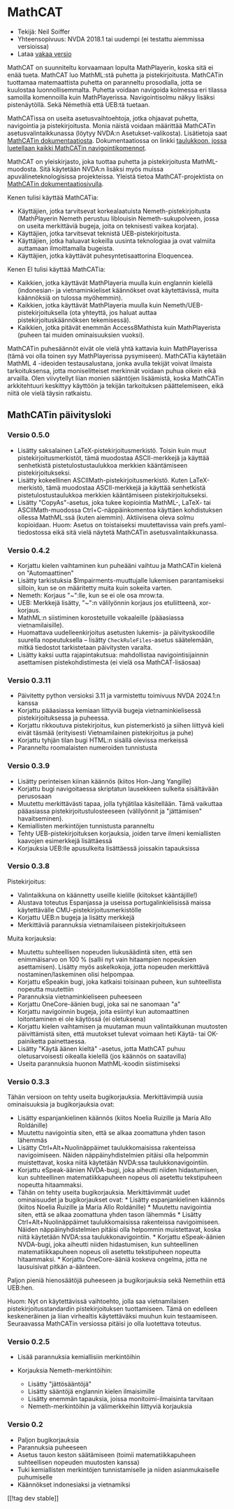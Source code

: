 # MathCAT #

* Tekijä: Neil Soiffer
* Yhteensopivuus: NVDA 2018.1 tai uudempi (ei testattu aiemmissa versioissa)
* Lataa [vakaa versio][1]

MathCAT on suunniteltu korvaamaan lopulta MathPlayerin, koska sitä ei enää
tueta. MathCAT luo MathML:stä puhetta ja pistekirjoitusta. MathCATin
tuottamaa matemaattista puhetta on paranneltu prosodialla, jotta se
kuulostaa luonnollisemmalta. Puhetta voidaan navigoida kolmessa eri tilassa
samoilla komennoilla kuin MathPlayerissa. Navigointisolmu näkyy lisäksi
pistenäytöllä. Sekä Némethiä että UEB:tä tuetaan.

MathCATissa on useita asetusvaihtoehtoja, jotka ohjaavat puhetta,
navigointia ja pistekirjoitusta. Monia näistä voidaan määrittää MathCATin
asetusvalintaikkunassa (löytyy NVDA:n Asetukset-valikosta). Lisätietoja saat
[MathCATin
dokumentaatiosta](https://nsoiffer.github.io/MathCAT/users.html).
Dokumentaatiossa on linkki [taulukkoon, jossa luetellaan kaikki MathCATin
navigointikomennot](https://nsoiffer.github.io/MathCAT/nav-commands.html).

MathCAT on yleiskirjasto, joka tuottaa puhetta ja pistekirjoitusta
MathML-muodosta. Sitä käytetään NVDA:n lisäksi myös muissa
apuvälineteknologisissa projekteissa. Yleistä tietoa MathCAT-projektista on
[MathCATin dokumentaatiosivulla](https://nsoiffer.github.io/MathCAT).


Kenen tulisi käyttää MathCATia:

* Käyttäjien, jotka tarvitsevat korkealaatuista Nemeth-pistekirjoitusta
  (MathPlayerin Nemeth perustuu liblouisin Nemeth-sukupolveen, jossa on
  useita merkittäviä bugeja, joita on teknisesti vaikea korjata).
* Käyttäjien, jotka tarvitsevat teknistä UEB-pistekirjoitusta.
* Käyttäjien, jotka haluavat kokeilla uusinta teknologiaa ja ovat valmiita
  auttamaan ilmoittamalla bugeista.
* Käyttäjien, jotka käyttävät puhesyntetisaattorina Eloquencea.

Kenen EI tulisi käyttää MathCATia:

* Kaikkien, jotka käyttävät MathPlayeria muulla kuin englannin kielellä
  (indonesian- ja vietnaminkieliset käännökset ovat käytettävissä, muita
  käännöksiä on tulossa myöhemmin).
* Kaikkien, jotka käyttävät MathPlayeria muulla kuin
  Nemeth/UEB-pistekirjoituksella (ota yhteyttä, jos haluat auttaa
  pistekirjoituskäännöksen tekemisessä).
* Kaikkien, jotka pitävät enemmän Access8Mathista kuin MathPlayerista
  (puheen tai muiden ominaisuuksien vuoksi).

MathCATin puhesäännöt eivät ole vielä yhtä kattavia kuin MathPlayerissa
(tämä voi olla toinen syy MathPlayerissa pysymiseen). MathCATia käytetään
MathML 4 -ideoiden testausalustana, jonka avulla tekijät voivat ilmaista
tarkoituksensa, jotta moniselitteiset merkinnät voidaan puhua oikein eikä
arvailla. Olen viivytellyt liian monien sääntöjen lisäämistä, koska
MathCATin arkkitehtuuri keskittyy käyttöön ja tekijän tarkoituksen
päättelemiseen, eikä niitä ole vielä täysin ratkaistu.

## MathCATin päivitysloki

### Versio 0.5.0
* Lisätty saksalainen LaTeX-pistekirjoitusmerkistö. Toisin kuin muut
  pistekirjoitusmerkistöt, tämä muodostaa ASCII-merkkejä ja käyttää
  senhetkistä pistetulostustaulukkoa merkkien kääntämiseen
  pistekirjoitukseksi.
* Lisätty kokeellinen ASCIIMath-pistekirjoitusmerkistö. Kuten
  LaTeX-merkistö, tämä muodostaa ASCII-merkkejä ja  käyttää senhetkistä
  pistetulostustaulukkoa merkkien kääntämiseen pistekirjoitukseksi.
* Lisätty "CopyAs"-asetus, joka tukee kopiointia MathML-, LaTeX- tai
  ASCIIMath-muodossa Ctrl+C-näppäinkomentoa käyttäen kohdistuksen ollessa
  MathML:ssä (kuten aiemmin). Aktiivisena oleva solmu kopioidaan. Huom:
  Asetus on toistaiseksi muutettavissa vain prefs.yaml-tiedostossa eikä sitä
  vielä näytetä MathCATin asetusvalintaikkunassa.

### Versio 0.4.2
* Korjattu kielen vaihtaminen kun puheääni vaihtuu ja MathCATin kielenä on
  "Automaattinen"
* Lisätty tarkistuksia $Impairments-muuttujalle lukemisen parantamiseksi
  silloin, kun se on määritetty muita kuin sokeita varten.
* Nemeth: Korjaus "~":lle, kun se ei ole osa mrow:ta.
* UEB: Merkkejä lisätty, "~":n välilyönnin korjaus jos etuliitteenä,
  xor-korjaus.
* MathML:n siistiminen korostetuille vokaaleille (pääasiassa
  vietnamilaisille).
* Huomattava uudelleenkirjoitus asetusten lukemis- ja päivityskoodille
  suurella nopeutuksella – lisätty ``CheckRuleFiles``-asetus säätelemään,
  mitkä tiedostot tarkistetaan päivitysten varalta.
* Lisätty kaksi uutta rajapintakutsua: mahdollistaa navigointisijainnin
  asettamisen pistekohdistimesta (ei vielä osa MathCAT-lisäosaa)

### Versio 0.3.11
* Päivitetty python versioksi 3.11 ja varmistettu toimivuus NVDA 2024.1:n
  kanssa
* Korjattu pääasiassa kemiaan liittyviä bugeja vietnaminkielisessä
  pistekirjoituksessa ja puheessa.
* Korjattu rikkoutuva pistekirjoitus, kun pistemerkistö ja siihen liittyvä
  kieli eivät täsmää (erityisesti Vietnamilainen pistekirjoitus ja puhe)
* Korjattu tyhjän tilan bugi HTML:n sisällä olevissa merkeissä
* Paranneltu roomalaisten numeroiden tunnistusta

### Versio 0.3.9
* Lisätty perinteisen kiinan käännös (kiitos Hon-Jang Yangille)
* Korjattu bugi navigoitaessa skriptatun lausekkeen sulkeita sisältävään
  perusosaan
* Muutettu merkittävästi tapaa, jolla tyhjätilaa käsitellään. Tämä vaikuttaa
  pääasiassa pistekirjoitustulosteeseen (välilyönnit ja "jättämisen"
  havaitseminen).
* Kemiallisten merkintöjen tunnistusta paranneltu
* Tehty UEB-pistekirjoituksen korjauksia, joiden tarve ilmeni kemiallisten
  kaavojen esimerkkejä lisättäessä
* Korjauksia UEB:lle apusulkeita lisättäessä joissakin tapauksissa

### Versio 0.3.8
Pistekirjoitus:

* Valintaikkuna on käännetty useille kielille (kiitokset kääntäjille!)
* Alustava toteutus Espanjassa ja useissa portugalinkielisissä maissa
  käytettävälle CMU-pistekirjoitusmerkistölle
* Korjattu UEB:n bugeja ja lisätty merkkejä
* Merkittäviä parannuksia vietnamilaiseen pistekirjoitukseen

Muita korjauksia:

* Muutettu suhteellisen nopeuden liukusäädintä siten, että sen enimmäisarvo
  on 100 % (sallii nyt vain hitaampien nopeuksien asettamisen). Lisätty myös
  askelkokoja, jotta nopeuden merkittävä nostaminen/laskeminen olisi
  helpompaa.
* Korjattu eSpeakin bugi, joka katkaisi toisinaan puheen, kun suhteellista
  nopeutta muutettiin
* Parannuksia vietnaminkieliseen puheeseen
* Korjattu OneCore-äänien bugi, joka sai ne sanomaan "a"
* Korjattu navigoinnin bugeja, joita esiintyi kun automaattinen
  loitontaminen ei ole käytössä (ei oletuksena)
* Korjattu kielen vaihtamisen ja muutaman muun valintaikkunan muutosten
  päivittämistä siten, että muutokset tulevat voimaan heti Käytä- tai
  OK-painiketta painettaessa.
* Lisätty "Käytä äänen kieltä" -asetus, jotta MathCAT puhuu oletusarvoisesti
  oikealla kielellä (jos käännös on saatavilla)
* Useita parannuksia huonon MathML-koodin siistimiseksi

### Versio 0.3.3
Tähän versioon on tehty useita bugikorjauksia. Merkittävimpiä uusia
ominaisuuksia ja bugikorjauksia ovat:

* Lisätty espanjankielinen käännös (kiitos Noelia Ruizille ja María Allo
  Roldánille)
* Muutettu navigointia siten, että se alkaa zoomattuna yhden tason lähemmäs
* Lisätty Ctrl+Alt+Nuolinäppäimet taulukkomaisissa rakenteissa
  navigoimiseen. Näiden näppäinyhdistelmien pitäisi olla helpommin
  muistettavat, koska niitä käytetään NVDA:ssa taulukkonavigointiin.
* Korjattu eSpeak-äänien NVDA-bugi, joka aiheutti niiden hidastumisen, kun
  suhteellinen matematiikkapuheen nopeus oli asetettu tekstipuheen nopeutta
  hitaammaksi.
* Tähän on tehty useita bugikorjauksia. Merkittävimmät uudet ominaisuudet ja
  bugikorjaukset ovat: * Lisätty espanjankielinen käännös (kiitos Noelia
  Ruizille ja María Allo Roldánille)  * Muutettu navigointia siten, että se
  alkaa zoomattuna yhden tason lähemmäs * Lisätty Ctrl+Alt+Nuolinäppäimet
  taulukkomaisissa rakenteissa navigoimiseen. Näiden näppäinyhdistelmien
  pitäisi olla helpommin muistettavat, koska niitä käytetään NVDA:ssa
  taulukkonavigointiin. * Korjattu eSpeak-äänien NVDA-bugi, joka aiheutti
  niiden hidastumisen, kun suhteellinen matematiikkapuheen nopeus oli
  asetettu tekstipuheen nopeutta hitaammaksi. * Korjattu OneCore-ääniä
  koskeva ongelma, jotta ne lausuisivat pitkän a-äänteen.

Paljon pieniä hienosäätöjä puheeseen ja bugikorjauksia sekä Nemethiin että
UEB:hen.

Huom: Nyt on käytettävissä vaihtoehto, jolla saa vietnamilaisen
pistekirjoitusstandardin pistekirjoituksen tuottamiseen. Tämä on edelleen
keskeneräinen ja liian virhealtis käytettäväksi muuhun kuin
testaamiseen. Seuraavassa MathCATin versiossa pitäisi jo olla luotettava
toteutus.

### Versio 0.2.5
* Lisää parannuksia kemiallisiin merkintöihin
* Korjauksia Nemeth-merkintöihin:

	* Lisätty "jättösääntöjä"
	* Lisätty sääntöjä englannin kielen ilmaisimille
	* Lisätty enemmän tapauksia, joissa monitoimi-ilmaisinta tarvitaan
	* Nemeth-merkintöihin ja välimerkkeihin liittyviä korjauksia

### Versio 0.2
* Paljon bugikorjauksia
* Parannuksia puheeseen
* Asetus tauon keston säätämiseen (toimii matematiikkapuheen suhteellisen
  nopeuden muutosten kanssa)
* Tuki kemiallisten merkintöjen tunnistamiselle ja niiden asianmukaiselle
  puhumiselle
* Käännökset indonesiaksi ja vietnamiksi

[[!tag dev stable]]

[1]: https://www.nvaccess.org/addonStore/legacy?file=mathcat
